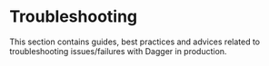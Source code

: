 # Troubleshooting

This section contains guides, best practices and advices related to troubleshooting issues/failures with Dagger in production.


